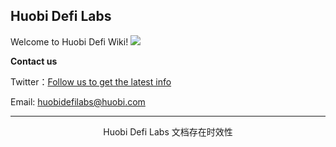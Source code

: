 ##  Huobi Defi Labs
Welcome to Huobi Defi Wiki!
![](/img/map.svg)

**Contact us**

  <i class="fa fa-twitter" aria-hidden="true"></i> Twitter：[Follow us to get the latest info](https://twitter.com/HuobiGlobal)

  <i class="fa fa-users" aria-hidden="true"></i> Email: huobidefilabs@huobi.com


---

<center> Huobi Defi Labs 文档存在时效性 <center>
